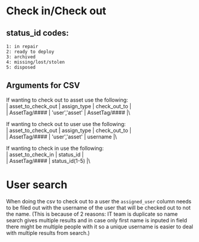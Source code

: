 # Check in/Check out

## status_id codes:
    1: in repair
    2: ready to deploy
    3: archived
    4: missing/lost/stolen
    5: disposed 

## Arguments for CSV
If wanting to check out to asset use the following:\
|  asset_to_check_out  |   assign_type    |  check_out_to   |\
|    AssetTag/####     |  'user','asset'  |  AssetTag/####  |\

If wanting to check out to user use the following:\
|  asset_to_check_out  |   assign_type    |  check_out_to  |\
|    AssetTag/####     |  'user','asset'  |    username    |\

If wanting to check in use the following:\
|  asset_to_check_in  |    status_id     |\
|    AssetTag/####    |  status_id(1-5)  |\

# User search
When doing the csv to check out to a user the `assigned_user` column needs to be filed out with the username of the user that will be checked out to not the name. (This is because of 2 reasons: IT team is duplicate so name search gives multiple results and in case only first name is inputed in field there might be multiple people with it so a unique username is easier to deal with multiple results from search.)


